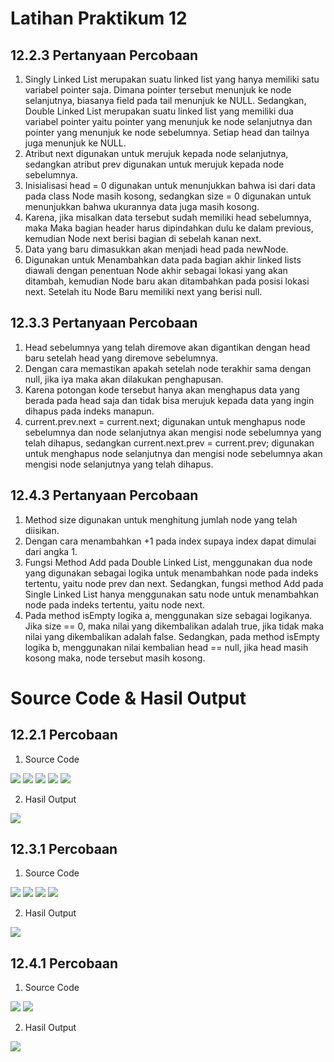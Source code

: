 # Latihan Praktikum 12

## 12.2.3 Pertanyaan Percobaan
1. Singly Linked List merupakan suatu linked list yang hanya memiliki satu variabel pointer saja. Dimana pointer tersebut menunjuk ke node selanjutnya, biasanya field pada tail menunjuk ke NULL. Sedangkan, Double Linked List merupakan suatu linked list yang memiliki dua variabel pointer yaitu pointer yang menunjuk ke node selanjutnya dan pointer yang menunjuk ke node sebelumnya. Setiap head dan tailnya juga menunjuk ke NULL.
2. Atribut next digunakan untuk merujuk kepada node selanjutnya, sedangkan atribut prev digunakan untuk merujuk kepada node sebelumnya.
3. Inisialisasi head = 0 digunakan untuk menunjukkan bahwa isi dari data pada class Node masih kosong, sedangkan size = 0 digunakan untuk menunjukkan bahwa ukurannya data juga masih kosong.
4. Karena, jika misalkan data tersebut sudah memiliki head sebelumnya, maka Maka bagian header harus dipindahkan dulu ke dalam previous,
kemudian Node next berisi bagian di sebelah kanan next.
5. Data yang baru dimasukkan akan menjadi head pada newNode.
6. Digunakan untuk Menambahkan data pada bagian akhir linked lists diawali dengan
penentuan Node akhir sebagai lokasi yang akan ditambah,
kemudian Node baru akan ditambahkan pada posisi lokasi next. Setelah itu Node Baru memiliki next yang berisi null.

## 12.3.3 Pertanyaan Percobaan

1. Head sebelumnya yang telah diremove akan digantikan dengan head baru setelah head yang diremove sebelumnya.
2. Dengan cara memastikan apakah setelah node terakhir sama dengan null, jika iya maka akan dilakukan penghapusan.
3. Karena potongan kode tersebut hanya akan menghapus data yang berada pada head saja dan tidak bisa merujuk kepada data yang ingin dihapus pada indeks manapun.
4. current.prev.next = current.next; digunakan untuk menghapus node sebelumnya dan node selanjutnya akan mengisi node sebelumnya yang telah dihapus, sedangkan current.next.prev = current.prev; digunakan untuk menghapus node selanjutnya dan mengisi node sebelumnya akan mengisi node selanjutnya yang telah dihapus.

## 12.4.3 Pertanyaan Percobaan
1. Method size digunakan untuk menghitung jumlah node yang telah diisikan.
2. Dengan cara menambahkan +1 pada index supaya index dapat dimulai dari angka 1.
3. Fungsi Method Add pada Double Linked List, menggunakan dua node yang digunakan sebagai logika untuk menambahkan node pada indeks tertentu, yaitu node prev dan next. Sedangkan, fungsi method Add pada Single Linked List hanya menggunakan satu node untuk menambahkan node pada indeks tertentu, yaitu node next.
4. Pada method isEmpty logika a, menggunakan size sebagai logikanya. Jika size == 0, maka nilai yang dikembalikan adalah true, jika tidak maka nilai yang dikembalikan adalah false. Sedangkan, pada method isEmpty logika b, menggunakan nilai kembalian head == null, jika head masih kosong maka, node tersebut masih kosong.

# Source Code & Hasil Output

## 12.2.1 Percobaan
1. Source Code

<img src = "2.jpg">

<img src = "3.jpg">

<img src = "4.jpg">

<img src = "5.jpg">

<img src = "6.jpg">

2. Hasil Output 

<img src = "1.jpg">

## 12.3.1 Percobaan
1. Source Code

<img src = "7.jpg">

<img src = "8.jpg">

<img src = "9.jpg">

<img src = "13.jpg">

2. Hasil Output

<img src = "14.jpg">

## 12.4.1 Percobaan
1. Source Code

<img src = "11.jpg">

<img src = "12.jpg">

2. Hasil Output

<img src = "10.jpg">
